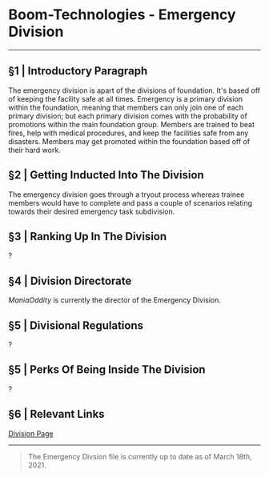 # Boom-Technologies - Emergency Division

----------------------------------------------------------

## §1 | Introductory Paragraph
The emergency division is apart of the divisions of foundation. It's based off of keeping the facility safe at all times. Emergency is a primary division within the foundation, meaning that members can only join one of each primary division; but each primary division comes with the probability of promotions within the main foundation group. Members are trained to beat fires, help with medical procedures, and keep the facilities safe from any disasters. Members may get promoted within the foundation based off of their hard work.
## §2 | Getting Inducted Into The Division
The emergency division goes through a tryout process whereas trainee members would have to complete and pass a couple of scenarios relating towards their desired emergency task subdivision. 
## §3 | Ranking Up In The Division
?
## §4 | Division Directorate
*ManiaOddity* is currently the director of the Emergency Division.
## §5 | Divisional Regulations
?
## §5 | Perks Of Being Inside The Division
?
## §6 | Relevant Links
[Division Page](https://www.roblox.com/groups/4717972/BT-Emergency-Division#!/about)

----------------------------------------------------------

> The Emergency Divsion file is currently up to date as of March 18th, 2021.
